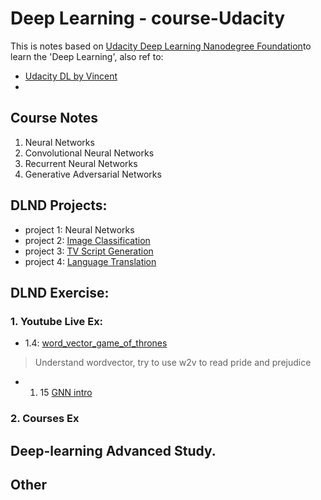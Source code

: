 # Deep Learning - course-Udacity
This is notes based on [Udacity Deep Learning Nanodegree Foundation](https://github.com/udacity/deep-learning)to learn the 'Deep Learning', also ref to: 
- [Udacity DL by Vincent](https://classroom.udacity.com/courses/ud730)
-

## Course Notes
1. Neural Networks
2. Convolutional Neural Networks
3. Recurrent Neural Networks
4. Generative Adversarial Networks


## DLND Projects:
- project 1: Neural Networks
- project 2: [Image Classification](./Projects/pro3)
- project 3: [TV Script Generation](./Projects/pro3_RNN)
- project 4: [Language Translation](./Projects/proj4_seq2seq)

## DLND Exercise:
### 1. Youtube Live Ex:
- 1.4: [word_vector_game_of_thrones](./Siraj_weekly_live_Ex/Siraj_weekly_live_Ex/word_vectors_game_of_thrones-LIVE)
> Understand wordvector, try to use w2v to read pride and prejudice
- 1. 15 [GNN intro](../Siraj_weekly_live_Ex/enerative_Adversarial_networks_LIVE)

### 2. Courses Ex

## Deep-learning Advanced Study.

## Other
